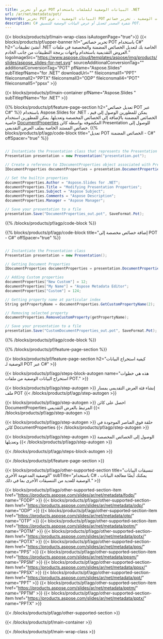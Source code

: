```yaml
---
title: عرض أو تحرير POT البيانات الوصفية للملفات باستخدام .NET
url: /ar/net/metadata/pot/
keywords: تحرير POT البيانات الوصفية ، عرض POT البيانات الوصفية ، تحرير خصائص POT ، عرض الخصائص POT
description: C# شفرة المصدر لتعديل أو عرض البيانات الوصفية للتنسيق POT.
---
```


{{< blocks/products/pf/main-wrap-class isAutogenPage="true">}}
{{< blocks/products/pf/upper-banner h1="تحرير خصائص POT باستخدام C#" h2="أنشئ تطبيقات .NET الخاصة بك لتعديل الخصائص المضمنة والمخصصة في ملفات العروض التقديمية باستخدام واجهات برمجة التطبيقات من جانب الخادم." logoImageSrc="https://www.aspose.cloud/templates/aspose/img/products/slides/aspose_slides-for-net.svg" sourceAdditionalConversionTag="" additionalConversionTag="POT" pfName="Aspose.Slides" subTitlepfName="for .NET" downloadUrl="" fileiconsmall1="PPT" fileiconsmall2="PPTX" fileiconsmall3="ODP" fileiconsmall4="POT" fileiconsmall5="ppsx" >}}

{{< blocks/products/pf/main-container pfName="Aspose.Slides " subTitlepfName="for .NET" >}}

{{% blocks/products/pf/feature-page-section  h2="تعديل خصائص POT عبر C#" %}}
باستخدام Aspose.Slides for .NET ، يمكن للمطورين الوصول إلى قيم الخصائص المضمنة بالإضافة إلى الخصائص المخصصة وتعديلها. يمكن للمطورين استخدام خاصية [DocumentProperties](https://reference.aspose.com/slides/net/aspose.slides/documentproperties/) المكشوفة بواسطة كائن Presentation للوصول إلى خصائص المستند الخاصة بملف العرض التقديمي.
{{% blocks/products/pf/agp/code-block title="تعديل POT الخصائص المضمنة - C#" offSpacer="true" %}}

```cs

// Instantiate the Presentation class that represents the Presentation
Presentation presentation = new Presentation("presentation.pot");

// Create a reference to IDocumentProperties object associated with Presentation
IDocumentProperties documentProperties = presentation.DocumentProperties;

// Set the builtin properties
documentProperties.Author = "Aspose.Slides for .NET";
documentProperties.Title = "Modifying Presentation Properties";
documentProperties.Subject = "Aspose Subject";
documentProperties.Comments = "Aspose Description";
documentProperties.Manager = "Aspose Manager";

// Save your presentation to a file
presentation.Save("DocumentProperties_out.pot", SaveFormat.Pot);
```

{{% /blocks/products/pf/agp/code-block %}}

{{% blocks/products/pf/agp/code-block title="إضافة خصائص مخصصة إلى POT - C#" offSpacer="true" %}}

```cs

// Instantiate the Presentation class
Presentation presentation = new Presentation();

// Getting Document Properties
IDocumentProperties documentProperties = presentation.DocumentProperties;

// Adding Custom properties
documentProperties["New Custom"] = 12;
documentProperties["My Name"] = "Aspose Metadata Editor";
documentProperties["Custom"] = 124;

// Getting property name at particular index
String getPropertyName = documentProperties.GetCustomPropertyName(2);

// Removing selected property
documentProperties.RemoveCustomProperty(getPropertyName);

// Save your presentation to a file
presentation.Save("CustomDocumentProperties_out.pot", SaveFormat.Pot);
```

{{% /blocks/products/pf/agp/code-block %}}

{{% /blocks/products/pf/feature-page-section %}}

{{< blocks/products/pf/feature-page-section  h2="كيفية استخراج البيانات الوصفية لـ POT عبر C#" >}}

{{< blocks/products/pf/agp/steps-block-autogen name="هذه هي خطوات استخراج البيانات الوصفية من ملفات POT." >}}

{{< blocks/products/pf/agp/step-autogen >}}
إنشاء فئة العرض التقديمي بمسار ملف POT
{{< /blocks/products/pf/agp/step-autogen >}}

{{< blocks/products/pf/agp/step-autogen >}}
احصل على كائن DocumentProperties المرتبط بالعرض التقديمي
{{< /blocks/products/pf/agp/step-autogen >}}

{{< blocks/products/pf/agp/step-autogen >}}
حلقة فوق العناصر الموجودة في كائن DocumentProperties
{{< /blocks/products/pf/agp/step-autogen >}}

{{< blocks/products/pf/agp/step-autogen >}}
الوصول إلى الخصائص المخصصة وتعديلها
{{< /blocks/products/pf/agp/step-autogen >}}

{{< /blocks/products/pf/agp/steps-block-autogen >}}

{{< /blocks/products/pf/feature-page-section >}}

{{< blocks/products/pf/agp/other-supported-section title="تنسيقات البيانات الوصفية المدعومة الأخرى" subTitle="باستخدام C# ، يمكنك أيضًا معالجة البيانات الوصفية للعديد من التنسيقات الأخرى بما في ذلك." >}}

{{< blocks/products/pf/agp/other-supported-section-item href="https://products.aspose.com/slides/ar/net/metadata/fodp/" name="FODP" >}}
{{< blocks/products/pf/agp/other-supported-section-item href="https://products.aspose.com/slides/ar/net/metadata/odp/" name="ODP" >}}
{{< blocks/products/pf/agp/other-supported-section-item href="https://products.aspose.com/slides/ar/net/metadata/otp/" name="OTP" >}}
{{< blocks/products/pf/agp/other-supported-section-item href="https://products.aspose.com/slides/ar/net/metadata/potm/" name="POTM" >}}
{{< blocks/products/pf/agp/other-supported-section-item href="https://products.aspose.com/slides/ar/net/metadata/potx/" name="POTX" >}}
{{< blocks/products/pf/agp/other-supported-section-item href="https://products.aspose.com/slides/ar/net/metadata/pps/" name="PPS" >}}
{{< blocks/products/pf/agp/other-supported-section-item href="https://products.aspose.com/slides/ar/net/metadata/ppsm/" name="PPSM" >}}
{{< blocks/products/pf/agp/other-supported-section-item href="https://products.aspose.com/slides/ar/net/metadata/ppsx/" name="PPSX" >}}
{{< blocks/products/pf/agp/other-supported-section-item href="https://products.aspose.com/slides/ar/net/metadata/ppt/" name="PPT" >}}
{{< blocks/products/pf/agp/other-supported-section-item href="https://products.aspose.com/slides/ar/net/metadata/pptm/" name="PPTM" >}}
{{< blocks/products/pf/agp/other-supported-section-item href="https://products.aspose.com/slides/ar/net/metadata/pptx/" name="PPTX" >}}


{{< /blocks/products/pf/agp/other-supported-section >}}

{{< /blocks/products/pf/main-container >}}
    
{{< /blocks/products/pf/main-wrap-class >}}